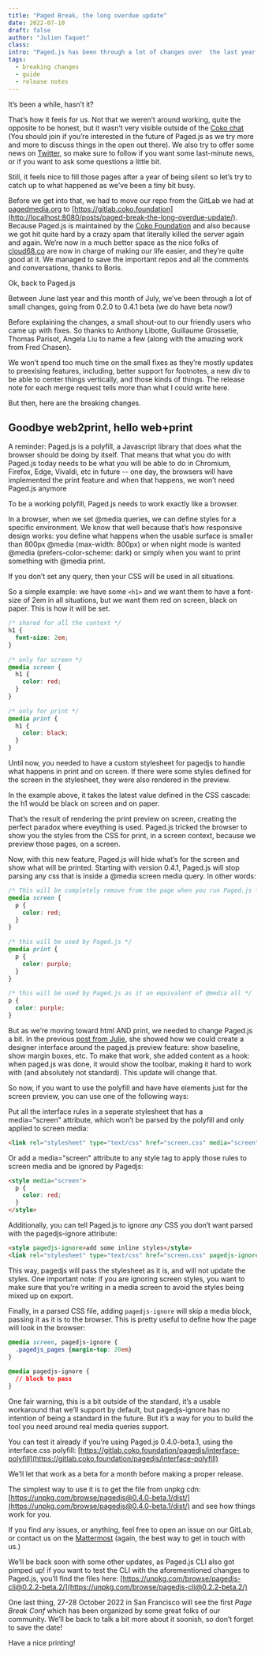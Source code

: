 ```yaml
---
title: "Paged Break, the long overdue update"
date: 2022-07-10
draft: false
author: "Julien Taquet"
class:
intro: "Paged.js has been through a lot of changes over  the last year or so. And those were quite interesting to navigate. Let’s see where we’re at."
tags:
  - breaking changes
  - guide
  - release notes
---
```


It’s been a while, hasn’t it?

That’s how it feels for us. Not that we weren’t around working, quite the opposite to be honest, but it wasn’t very visible outside of the [Coko chat](https://mattermost.coko.foundation) (You should join if you’re interested in the future of Paged.js as we try more and more to discuss things in the open out there). We also try to offer some news on [Twitter](https://twitter.com/paged_js), so make sure to follow if you want some last-minute news, or if you want to ask some questions a little bit.

Still, it feels nice to fill those pages after a year of being silent so let’s try to catch up to what happened as we’ve been a tiny bit busy.

Before we get into that, we had to move our repo from the GitLab we had at [pagedmedia.org](http://pagedmedia.org) to [https://gitlab.coko.foundation](http://localhost:8080/posts/paged-break-the-long-overdue-update/). Because Paged.js is maintained by the [Coko Foundation](https://coko.foundation) and also because we got hit quite hard by a crazy spam that literally killed the server again and again. We’re now in a much better space as the nice folks of [cloud68.co](https://cloud68.co) are now in charge of making our life easier, and they’re quite good at it. We managed to save the important repos and all the comments and conversations, thanks to Boris.

Ok, back to Paged.js

Between June last year and this month of July, we’ve been through a lot of small changes, going from 0.2.0 to 0.4.1 beta (we do have beta now!)

Before explaining the changes, a small shout-out to our friendly users who came up with fixes. So thanks to Anthony Libotte, Guillaume Grossetie, Thomas Parisot, Angela Liu to name a few (along with the amazing work from Fred Chasen).

We won’t spend too much time on the small fixes as they’re mostly updates to preexising features, including, better support for footnotes, a new div to be able to center things vertically, and those kinds of things. The release note for each merge request tells more than what I could write here.

But then, here are the breaking changes.

## Goodbye web2print, hello web+print

A reminder: Paged.js is a polyfill, a Javascript library that does what the browser should be doing by itself. That means that what you do with Paged.js today needs to be what you will be able to do in Chromium, Firefox, Edge, Vivaldi, etc in future -- one day, the browsers will have implemented the print feature and when that happens, we won’t need Paged.js anymore

To be a working polyfill, Paged.js needs to work exactly like a browser.

In a browser, when we set @media queries, we can define styles for a specific environment. We know that well because that’s how responsive design works: you define what happens when the usable surface is smaller than 800px @media (max-width: 800px) or when night mode is wanted  @media (prefers-color-scheme: dark) or simply when you want to print something with @media print.

If you don’t set any query, then your CSS will be used in all situations.

So a simple example: we have some `<h1>` and we want them to have a font-size of 2em in all situations, but we want them red on screen, black on paper. This is how it will be set.

```css
/* shared for all the context */  
h1 {  
  font-size: 2em;  
}  
  
/* only for screen */  
@media screen {  
  h1 {  
    color: red;  
  }  
}  
  
/* only for print */  
@media print {  
  h1 {  
    color: black;  
  }  
}
```

Until now, you needed to have a custom stylesheet for pagedjs to handle what happens in print and on screen. If there were some styles defined for the screen in the stylesheet, they were also rendered in the preview.

In the example above, it takes the latest value defined in the CSS cascade:  the h1 would be black on screen and on paper.

That’s the result of rendering the print preview on screen, creating the perfect paradox where eveything is used. Paged.js tricked the browser to show you the styles from the CSS for print, in a screen context, because we preview those pages, on a screen.

Now, with this new feature, Paged.js will  hide what’s for the screen and show what will be printed. Starting with version 0.4.1, Paged.js will stop parsing any css that is inside a @media screen media query. In other words:

```css  
/* This will be completely remove from the page when you run Paged.js */  
@media screen {  
  p {  
    color: red;  
  }  
}  
  
/* this will be used by Paged.js */  
@media print {  
  p {  
    color: purple;  
  }  
}  
  
/* this will be used by Paged.js as it an equivalent of @media all */  
p {  
  color: purple;  
}
```

But as we’re moving toward html AND print, we needed to change Paged.js a bit. In the previous [post from Julie](https://pagedjs.org/posts/2020-04-15-starterkits-for-pagedjs/), she showed how we could create a designer interface around the paged.js preview feature: show baseline, show margin boxes, etc. To make that work, she added content as a hook: when paged.js was done, it would show the toolbar, making it hard to work with (and absolutely not standard). This update will change that.

So now, if you want to use the polyfill and have have elements just for the screen preview, you can use one of the following ways:

Put all the interface rules in a seperate stylesheet that has a media="screen" attribute, which won’t be parsed by the polyfill and only applied to screen media:

```html
<link rel="stylesheet" type="text/css" href="screen.css" media="screen">
```
Or add a media="screen" attribute to any style tag to apply those rules to screen media and be ignored by Pagedjs:

```html
<style media="screen">  
  p {  
    color: red;  
  }  
</style>
```

Additionally, you can tell Paged.js to ignore _any_ CSS you don’t want parsed with the pagedjs-ignore attribute:

```html
<style pagedjs-ignore>add some inline styles</style>  
<link rel="stylesheet" type="text/css" href="screen.css" pagedjs-ignore>
```

This way, pagedjs will pass the stylesheet as it is, and will not update the styles. One important note: if you are ignoring screen styles, you want to make sure that you’re writing in a media screen to avoid the styles being mixed up on export.

Finally, in a parsed CSS file, adding `pagedjs-ignore` will skip a media block, passing it as it is to the browser. This is pretty useful to define how the page will look in the browser:

```css
@media screen, pagedjs-ignore {  
  .pagedjs_pages {margin-top: 20em}  
}  
  
@media pagedjs-ignore {  
  // block to pass  
}
```

One fair warning, this is a bit outside of the standard, it’s a usable workaround that we’ll support by default, but pagedjs-ignore has no intention of being a standard in the future. But it’s a way for you to build the tool you need around real media queries support.

You can test it already if you’re using Paged.js 0.4.0-beta.1, using the interface.css polyfill: [https://gitlab.coko.foundation/pagedjs/interface-polyfill](https://gitlab.coko.foundation/pagedjs/interface-polyfill)

We’ll let that work as a beta for a month before making a proper release.

The simplest way to use it is to get the file from unpkg cdn: [https://unpkg.com/browse/pagedjs@0.4.0-beta.1/dist/](https://unpkg.com/browse/pagedjs@0.4.0-beta.1/dist/) and see how things work for you.

If you find any issues, or anything, feel free to open an issue on our GitLab, or contact us on the [Mattermost](https://mattermost.coko.foundation) (again, the best way to get in touch with us.)

We’ll be back soon with some other updates, as Paged.js CLI also got pimped up! if you want to test the CLI with the aforementioned changes to Paged.js, you’ll find the files here: [https://unpkg.com/browse/pagedjs-cli@0.2.2-beta.2/](https://unpkg.com/browse/pagedjs-cli@0.2.2-beta.2/)

One last thing, 27-28 October 2022 in San Francisco will see the first _Page Break Conf_ which has been organized by some great folks of our community. We’ll be back to talk a bit more about it soonish, so don’t forget to save the date!

Have a nice printing!
